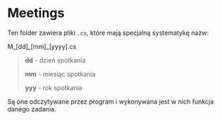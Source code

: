 # Meetings

Ten folder zawiera pliki `.cs`, które mają specjalną systematykę nazw:

M\_[dd]\_[mm]\_[yyyy].cs
> 
> __dd__  - dzień spotkania
> 
> __mm__  - miesiąc spotkania
> 
> __yyy__ - rok spotkania

Są one odczytywane przez program i wykonywana jest w nich funkcja danego zadania.
